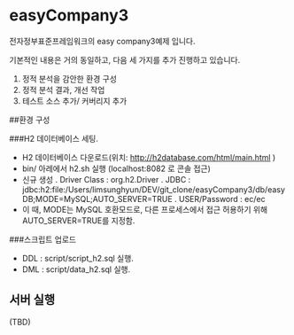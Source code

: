 # easyCompany3
전자정부표준프레임워크의 easy company3예제 입니다.

기본적인 내용은 거의 동일하고, 다음 세 가지를 추가 진행하고 있습니다.

1. 정적 분석을 감안한 환경 구성
1. 정적 분석 결과, 개선 작업
1. 테스트 소스 추가/ 커버리지 추가

##환경 구성

###H2 데이터베이스 세팅.
- H2 데이터베이스 다운로드(위치: http://h2database.com/html/main.html )
- bin/ 아레에서 h2.sh 실행 (localhost:8082 로 콘솔 접근)
- 신규 생성 
  . Driver Class : org.h2.Driver
  . JDBC : jdbc:h2:file:/Users/limsunghyun/DEV/git_clone/easyCompany3/db/easyDB;MODE=MySQL;AUTO_SERVER=TRUE
  . USER/Password : ec/ec
- 이 때, MODE는 MySQL 호환모드로, 다른 프로세스에서 접근 허용하기 위해 AUTO_SERVER=TRUE를 지정함.

###스크립트 업로드
- DDL : script/script_h2.sql 실행.
- DML : script/data_h2.sql 실행.

## 서버 실행 
(TBD)
